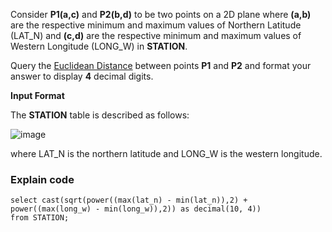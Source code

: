 Consider **P1(a,c)** and **P2(b,d)** to be two points on a 2D plane where **(a,b)** are the respective minimum and maximum values of Northern Latitude (LAT_N) and **(c,d)** are the respective minimum and maximum values of Western Longitude (LONG_W) in **STATION**.

Query the [Euclidean Distance](https://en.wikipedia.org/wiki/Euclidean_distance) between points **P1** and **P2** and format your answer to display **4** decimal digits.

**Input Format**

The **STATION** table is described as follows:

![image](https://s3.amazonaws.com/hr-challenge-images/9336/1449345840-5f0a551030-Station.jpg)

where LAT_N is the northern latitude and LONG_W is the western longitude.

### Explain code
```
select cast(sqrt(power((max(lat_n) - min(lat_n)),2) + power((max(long_w) - min(long_w)),2)) as decimal(10, 4))
from STATION;
```
